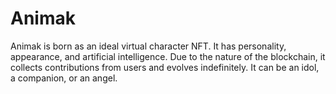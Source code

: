 # Animak

Animak is born as an ideal virtual character NFT. It has personality, appearance, and artificial intelligence. Due to the nature of the blockchain, it collects contributions from users and evolves indefinitely. It can be an idol, a companion, or an angel.
